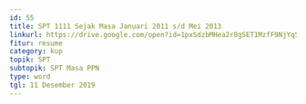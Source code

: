 ```yaml
---
id: 55
title: SPT 1111 Sejak Masa Januari 2011 s/d Mei 2013
linkurl: https://drive.google.com/open?id=1pxSdzbMHea2r8gSET1MzfF9NjYq5R-qqMtHUPXcH64w
fitur: resume
category: kup
topik: SPT
subtopik: SPT Masa PPN
type: word
tgl: 11 Desember 2019
---
```



